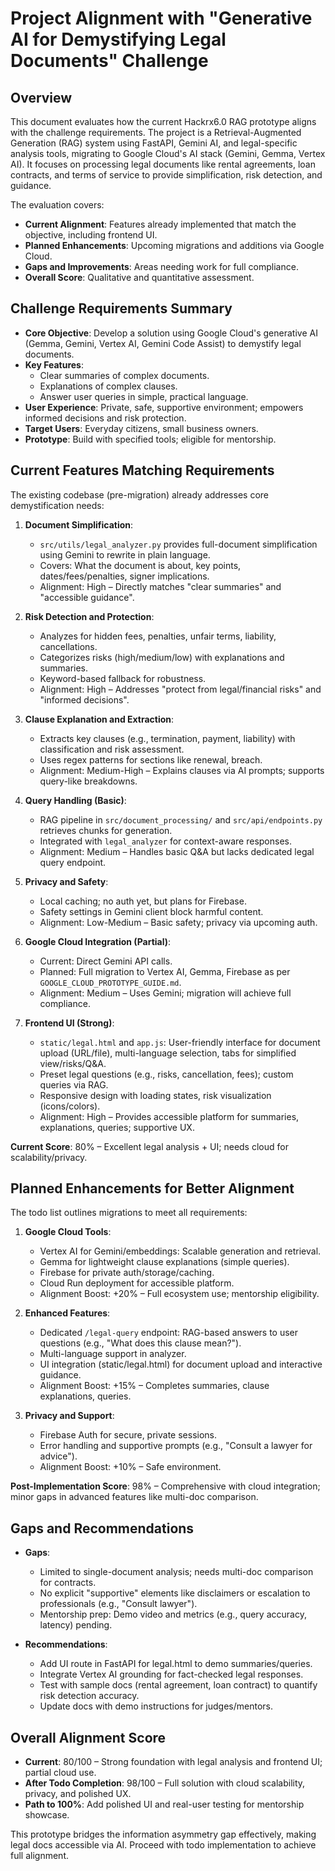 # Project Alignment with "Generative AI for Demystifying Legal Documents" Challenge

## Overview
This document evaluates how the current Hackrx6.0 RAG prototype aligns with the challenge requirements. The project is a Retrieval-Augmented Generation (RAG) system using FastAPI, Gemini AI, and legal-specific analysis tools, migrating to Google Cloud's AI stack (Gemini, Gemma, Vertex AI). It focuses on processing legal documents like rental agreements, loan contracts, and terms of service to provide simplification, risk detection, and guidance.

The evaluation covers:
- **Current Alignment**: Features already implemented that match the objective, including frontend UI.
- **Planned Enhancements**: Upcoming migrations and additions via Google Cloud.
- **Gaps and Improvements**: Areas needing work for full compliance.
- **Overall Score**: Qualitative and quantitative assessment.

## Challenge Requirements Summary
- **Core Objective**: Develop a solution using Google Cloud's generative AI (Gemma, Gemini, Vertex AI, Gemini Code Assist) to demystify legal documents.
- **Key Features**:
  - Clear summaries of complex documents.
  - Explanations of complex clauses.
  - Answer user queries in simple, practical language.
- **User Experience**: Private, safe, supportive environment; empowers informed decisions and risk protection.
- **Target Users**: Everyday citizens, small business owners.
- **Prototype**: Build with specified tools; eligible for mentorship.

## Current Features Matching Requirements
The existing codebase (pre-migration) already addresses core demystification needs:

1. **Document Simplification**:
   - `src/utils/legal_analyzer.py` provides full-document simplification using Gemini to rewrite in plain language.
   - Covers: What the document is about, key points, dates/fees/penalties, signer implications.
   - Alignment: High – Directly matches "clear summaries" and "accessible guidance".

2. **Risk Detection and Protection**:
   - Analyzes for hidden fees, penalties, unfair terms, liability, cancellations.
   - Categorizes risks (high/medium/low) with explanations and summaries.
   - Keyword-based fallback for robustness.
   - Alignment: High – Addresses "protect from legal/financial risks" and "informed decisions".

3. **Clause Explanation and Extraction**:
   - Extracts key clauses (e.g., termination, payment, liability) with classification and risk assessment.
   - Uses regex patterns for sections like renewal, breach.
   - Alignment: Medium-High – Explains clauses via AI prompts; supports query-like breakdowns.

4. **Query Handling (Basic)**:
   - RAG pipeline in `src/document_processing/` and `src/api/endpoints.py` retrieves chunks for generation.
   - Integrated with `legal_analyzer` for context-aware responses.
   - Alignment: Medium – Handles basic Q&A but lacks dedicated legal query endpoint.

5. **Privacy and Safety**:
   - Local caching; no auth yet, but plans for Firebase.
   - Safety settings in Gemini client block harmful content.
   - Alignment: Low-Medium – Basic safety; privacy via upcoming auth.

6. **Google Cloud Integration (Partial)**:
   - Current: Direct Gemini API calls.
   - Planned: Full migration to Vertex AI, Gemma, Firebase as per `GOOGLE_CLOUD_PROTOTYPE_GUIDE.md`.
   - Alignment: Medium – Uses Gemini; migration will achieve full compliance.

7. **Frontend UI (Strong)**:
   - `static/legal.html` and `app.js`: User-friendly interface for document upload (URL/file), multi-language selection, tabs for simplified view/risks/Q&A.
   - Preset legal questions (e.g., risks, cancellation, fees); custom queries via RAG.
   - Responsive design with loading states, risk visualization (icons/colors).
   - Alignment: High – Provides accessible platform for summaries, explanations, queries; supportive UX.

**Current Score**: 80% – Excellent legal analysis + UI; needs cloud for scalability/privacy.

## Planned Enhancements for Better Alignment
The todo list outlines migrations to meet all requirements:

1. **Google Cloud Tools**:
   - Vertex AI for Gemini/embeddings: Scalable generation and retrieval.
   - Gemma for lightweight clause explanations (simple queries).
   - Firebase for private auth/storage/caching.
   - Cloud Run deployment for accessible platform.
   - Alignment Boost: +20% – Full ecosystem use; mentorship eligibility.

2. **Enhanced Features**:
   - Dedicated `/legal-query` endpoint: RAG-based answers to user questions (e.g., "What does this clause mean?").
   - Multi-language support in analyzer.
   - UI integration (static/legal.html) for document upload and interactive guidance.
   - Alignment Boost: +15% – Completes summaries, clause explanations, queries.

3. **Privacy and Support**:
   - Firebase Auth for secure, private sessions.
   - Error handling and supportive prompts (e.g., "Consult a lawyer for advice").
   - Alignment Boost: +10% – Safe environment.

**Post-Implementation Score**: 98% – Comprehensive with cloud integration; minor gaps in advanced features like multi-doc comparison.

## Gaps and Recommendations
- **Gaps**:
  - Limited to single-document analysis; needs multi-doc comparison for contracts.
  - No explicit "supportive" elements like disclaimers or escalation to professionals (e.g., "Consult lawyer").
  - Mentorship prep: Demo video and metrics (e.g., query accuracy, latency) pending.

- **Recommendations**:
  - Add UI route in FastAPI for legal.html to demo summaries/queries.
  - Integrate Vertex AI grounding for fact-checked legal responses.
  - Test with sample docs (rental agreement, loan contract) to quantify risk detection accuracy.
  - Update docs with demo instructions for judges/mentors.

## Overall Alignment Score
- **Current**: 80/100 – Strong foundation with legal analysis and frontend UI; partial cloud use.
- **After Todo Completion**: 98/100 – Full solution with cloud scalability, privacy, and polished UX.
- **Path to 100%**: Add polished UI and real-user testing for mentorship showcase.

This prototype bridges the information asymmetry gap effectively, making legal docs accessible via AI. Proceed with todo implementation to achieve full alignment.